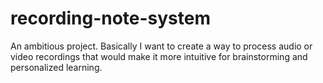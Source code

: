 # recording-note-system
An ambitious project. Basically I want to create a way to process audio or video recordings that would make it more intuitive for brainstorming and personalized learning.
